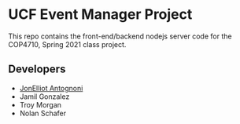 # UCF Event Manager Project

This repo contains the front-end/backend nodejs server code for the COP4710, Spring 2021 class project.

## Developers

- [JonElliot Antognoni](https://github.com/Deadcoast)
- Jamil Gonzalez
- Troy Morgan
- Nolan Schafer
